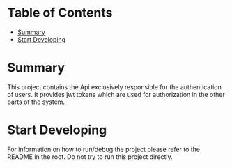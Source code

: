 # Table of Contents

- [Summary](#summary)
- [Start Developing](#start-developing)

# Summary

This project contains the Api exclusively responsible for the authentication of users. It provides jwt tokens which are
used for authorization in the other parts of the system.

# Start Developing

For information on how to run/debug the project please refer to the README in the root. Do not try to run this project directly.
